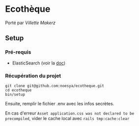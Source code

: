 # Ecothèque

Porté par *Villette Makerz*

## Setup

### Pré-requis

- ElasticSearch (voir la [doc](https://docs.ecotheque.fr/docs/recherche/))

### Récupération du projet

```
git clone git@github.com:noesya/ecotheque.git
cd ecotheque
bin/setup
```

Ensuite, remplir le fichier .env avec les infos secrètes.

En cas d'erreur `Asset application.css was not declared to be precompiled`, vider le cache local avec `rails tmp:cache:clear`
